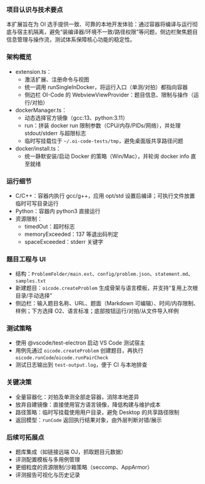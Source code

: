 ### 项目认识与技术要点

本扩展旨在为 OI 选手提供一致、可靠的本地开发体验：通过容器将编译与运行彻底与宿主机隔离，避免“装编译器/环境不一致/路径权限”等问题，侧边栏聚焦题目信息管理与操作流，测试体系保障核心功能的稳定性。

### 架构概览
- extension.ts：
  - 激活扩展、注册命令与视图
  - 统一调用 runSingleInDocker，将运行入口（单测/对拍）都指向容器
  - 侧边栏 OI-Code 的 WebviewViewProvider：题目信息、限制与操作（运行/对拍）
- dockerManager.ts：
  - 动态选择官方镜像（gcc:13、python:3.11）
  - run：拼装 docker run 限制参数（CPU/内存/PIDs/网络），并处理 stdout/stderr 与超限标志
  - 临时写挂载位于 `~/.oi-code-tests/tmp`，避免桌面版共享路径问题
- docker/install.ts：
  - 统一静默安装/启动 Docker 的策略（Win/Mac），并轮询 docker info 直至就绪

### 运行细节
- C/C++：容器内执行 gcc/g++，应用 opt/std 设置后编译；可执行文件放置临时可写目录运行
- Python：容器内 python3 直接运行
- 资源限制：
  - timedOut：超时标志
  - memoryExceeded：137 等退出码判定
  - spaceExceeded：stderr 关键字

### 题目工程与 UI
- 结构：`ProblemFolder/main.ext`、`config/problem.json`、`statement.md`、`samples.txt`
- 新建题目：`oicode.createProblem` 生成骨架与语言模板，并支持“复用上次根目录/手动选择”
- 侧边栏：输入题目名称、URL、题面（Markdown 可编辑）、时间/内存限制、样例；下方选择 O2、语言标准；底部按钮运行/对拍/从文件导入样例

### 测试策略
- 使用 @vscode/test-electron 启动 VS Code 测试宿主
- 用例先通过 `oicode.createProblem` 创建题目，再执行 `oicode.runCode`/`oicode.runPairCheck`
- 测试日志输出到 `test-output.log`，便于 CI 与本地排查

### 关键决策
- 全量容器化：对拍及单测全部走容器，消除本地差异
- 放弃自建镜像：直接使用官方语言镜像，降低构建与维护成本
- 路径策略：临时写挂载使用用户目录，避免 Desktop 的共享路径限制
- 返回模型：`runCode` 返回执行结果对象，由外层判断对错/展示

### 后续可拓展点
- 题库集成（如链接远端 OJ，抓取题目元数据）
- 评测配置模板与多用例管理
- 更细粒度的资源限制/沙箱策略（seccomp、AppArmor）
- 评测报告可视化与历史记录


